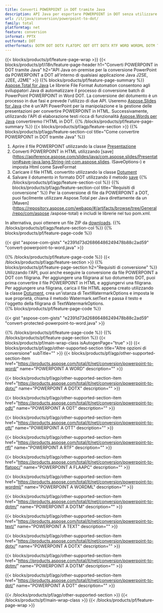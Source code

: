 ```yaml
---
title: Converti POWERPOINT in DOT tramite Java
description: API Java per esportare POWERPOINT in DOT senza utilizzare Microsoft Word o PowerPoint
url: /it/java/conversion/powerpoint-to-dot/
family: total
platformtag: net
feature: conversion
informat: PPTX
outformat: DOT
otherformats: DOTM DOT DOTX FLATOPC ODT OTT DOTX RTF WORD WORDML DOTM TEXT
---
```

{{< blocks/products/pf/feature-page-wrap >}}
{{< blocks/products/pf/i18n/feature-page-header h1="Converti POWERPOINT in DOT tramite Java" h2="API Java on-premise per la conversione PowerPoint da POWERPOINT a DOT all'interno di qualsiasi applicazione Java J2SE, J2EE, J2ME" >}}
{{% blocks/products/pf/feature-page-summary %}}
[Aspose.Total for Java](https://products.aspose.com/total/java/) Le librerie File Format Automation consentono agli sviluppatori Java di automatizzare il processo di conversione batch di PowerPoint POWERPOINT in Word DOT. La conversione del dotumento è un processo in due fasi e prevede l'utilizzo di due API. Useremo [Aspose.Slides for Java](https://products.aspose.com/slides/java/) che è un'API PowerPoint per la manipolazione e la gestione delle presentazioni per convertire POWERPOINT in HTML. Successivamente, utilizzando l'API di elaborazione testi ricca di funzionalità [Aspose.Words per Java](https://products.aspose.com/words/java/) convertiremo l'HTML in DOT.
{{% /blocks/products/pf/feature-page-summary  %}}
{{< blocks/products/pf/agp/feature-section >}}
{{% blocks/products/pf/agp/feature-section-col title="Come convertire POWERPOINT in DOT tramite Java" %}}
1. Aprire il file POWERPOINT utilizzando la classe [Presentazione](https://apiference.aspose.com/slides/java/com.aspose.slides/Presentation)
2. Converti POWERPOINT in HTML utilizzando [save](https://apiference.aspose.com/slides/java/com.aspose.slides/Presentation#save-java.lang.String-int-com.aspose.slides. ISaveOptions-) e imposta Html come SaveFormat
3. Caricare il file HTML convertito utilizzando la classe [Dotument](https://apiference.aspose.com/words/java/com.aspose.words/Dotument)
4. Salvare il dotumento in formato DOT utilizzando il metodo [save](https://apiference.aspose.com/words/java/com.aspose.words/Dotument#save(java.lang.String,int))
{{% /blocks/products/pf/agp/feature-section-col %}}
{{% blocks/products/pf/agp/feature-section-col title="Requisiti di conversione" %}}
Per la conversione di file da POWERPOINT a DOT, puoi facilmente utilizzare Aspose.Total per Java direttamente da un [Maven](https://repository.aspose.com/webapp/#/artifacts/browse/tree/General/repo/com/aspose /aspose-total) e includi le librerie nel tuo pom.xml.

In alternativa, puoi ottenere un file ZIP da [downloads](https://downloads.aspose.com/total/java).
{{% /blocks/products/pf/agp/feature-section-col %}}
{{% blocks/products/pf/feature-page-code %}}

{{< gist "aspose-com-gists" "e2391d73d26866486249478b88c2ad59" "convert-powerpoint-to-word.java" >}}

{{% /blocks/products/pf/feature-page-code %}}
{{< /blocks/products/pf/agp/feature-section >}}
{{% blocks/products/pf/feature-page-section  h2="Requisiti di conversione" %}}
Utilizzando l'API, puoi anche eseguire la conversione da file POWERPOINT a DOT con filigrana. Per aggiungere una filigrana al tuo dotumento DOT, puoi prima convertire il file POWERPOINT in HTML e aggiungervi una filigrana. Per aggiungere una filigrana, carica il file HTML appena creato utilizzando la classe [Dotument](https://apiference.aspose.com/words/java/com.aspose.words/Dotument), crea un'istanza di TextWatermarkOptions e imposta le sue proprietà, chiama il metodo Watermark.setText e passa il testo e l'oggetto della filigrana di TextWatermarkOptions.  
{{% blocks/products/pf/feature-page-code %}}

{{< gist "aspose-com-gists" "e2391d73d26866486249478b88c2ad59" "convert-protected-powerpoint-to-word.java" >}}
{{% /blocks/products/pf/feature-page-code  %}}
{{% /blocks/products/pf/feature-page-section %}}
{{< blocks/products/pf/main-wrap-class isAutogenPage="true" >}}
{{< blocks/products/pf/agp/other-supported-section title="Altre opzioni di conversione" subTitle="" >}}
{{< blocks/products/pf/agp/other-supported-section-item href="https://products.aspose.com/total/it/net/conversion/powerpoint-to-word/" name="POWERPOINT A WORD" description="" >}}

{{< blocks/products/pf/agp/other-supported-section-item href="https://products.aspose.com/total/it/net/conversion/powerpoint-to-dotx/" name="POWERPOINT A DOTX" description="" >}}

{{< blocks/products/pf/agp/other-supported-section-item href="https://products.aspose.com/total/it/net/conversion/powerpoint-to-odt/" name="POWERPOINT A ODT" description="" >}}

{{< blocks/products/pf/agp/other-supported-section-item href="https://products.aspose.com/total/it/net/conversion/powerpoint-to-ott/" name="POWERPOINT A OTT" description="" >}}

{{< blocks/products/pf/agp/other-supported-section-item href="https://products.aspose.com/total/it/net/conversion/powerpoint-to-rtf/" name="POWERPOINT A RTF" description="" >}}

{{< blocks/products/pf/agp/other-supported-section-item href="https://products.aspose.com/total/it/net/conversion/powerpoint-to-flatopc/" name="POWERPOINT A FLAAPC" description="" >}}

{{< blocks/products/pf/agp/other-supported-section-item href="https://products.aspose.com/total/it/net/conversion/powerpoint-to-wordml/" name="POWERPOINT A WORDML" description="" >}}

{{< blocks/products/pf/agp/other-supported-section-item href="https://products.aspose.com/total/it/net/conversion/powerpoint-to-dotm/" name="POWERPOINT A DOTM" description="" >}}

{{< blocks/products/pf/agp/other-supported-section-item href="https://products.aspose.com/total/it/net/conversion/powerpoint-to-text/" name="POWERPOINT A TEXT" description="" >}}

{{< blocks/products/pf/agp/other-supported-section-item href="https://products.aspose.com/total/it/net/conversion/powerpoint-to-dotx/" name="POWERPOINT A DOTX" description="" >}}

{{< blocks/products/pf/agp/other-supported-section-item href="https://products.aspose.com/total/it/net/conversion/powerpoint-to-dotm/" name="POWERPOINT A DOTM" description="" >}}

{{< blocks/products/pf/agp/other-supported-section-item href="https://products.aspose.com/total/it/net/conversion/powerpoint-to-dot/" name="POWERPOINT A DOT" description="" >}}


{{< /blocks/products/pf/agp/other-supported-section >}}
{{< /blocks/products/pf/main-wrap-class >}}
{{< /blocks/products/pf/feature-page-wrap >}}